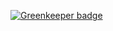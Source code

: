 

[![Greenkeeper badge](https://badges.greenkeeper.io/ahutchings/minesweeper.svg)](https://greenkeeper.io/)